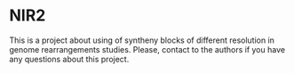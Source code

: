 NIR2
====
This is a project about using of syntheny blocks of different resolution in genome rearrangements studies.
Please, contact to the authors if you have any questions about this project.
